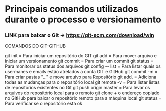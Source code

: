 # Principais comandos utilizados durante o processo e versionamento

### LINK para baixar o Git -> https://git-scm.com/download/win

COMANDOS DO GIT-GITHUB

git init = Para iniciar um repositório do GIT 
git add = Para mover arquivo e iniciar um versionamento
git commit = Para criar um commit 
git status = Para monitorar os status dos arquivos 
git config -- list = Para listar quais os usermanes e emails estão atrelados a conta GIT e GitHub
git commit -m = Para criar pastas "..." e move arquivo para Repositório
git add. = Adiciona todas as mudanças para o repositório local
git remote -v = Para listar listas de repositórios existentes no Git
git push origin master = Para levar os arquivos do repositório local para o remoto 
git clone + o endereço copiado no GitHub para baixar o repositório remoto para a máquina local
git status = Para verificar se o repositório está ok
